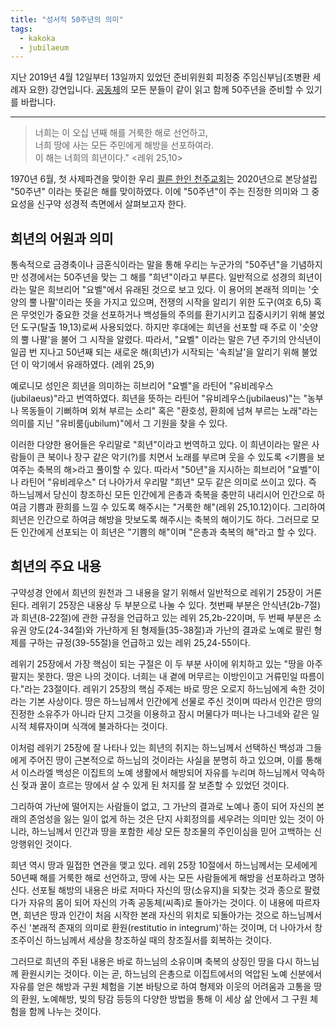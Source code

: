 ```yaml
---
title: "성서적 50주년의 의미"
tags:
  - kakoka
  - jubilaeum
---
```


지난 2019년 4월 12일부터 13일까지 있었던 준비위원회 피정중
주임신부님(조병환 세례자 요한) 강연입니다.
[공동체][kakoka]의
모든 분들이 같이 읽고 함께 50주년을 준비할 수 있기를 바랍니다.

---

>너희는 이 오십 년째 해를 거룩한 해로 선언하고,  
>너희 땅에 사는 모든 주민에게 해방을 선포하여라.  
>이 해는 너희의 희년이다." <레위 25,10>

1970년 6월, 첫 사제파견을 맞이한 우리
[쾰른 한인 천주교회][kakoka]는
2020년으로 본당설립
"50주년" 이라는 뜻깉은 해를 맞이하였다. 이에 "50주년"이 주는 진정한 의미와 그
중요성을 신구약 성경적 측면에서 살펴보고자 한다.

## 희년의 어원과 의미

통속적으로 금경축이나 금혼식이라는 말을 통해 우리는 누군가의 "50주년"을 기념하지만
성경에서는 50주년을 맞는 그 해를 "희년"이라고 부른다.
일반적으로 성경의 희년이라는 말은 희브리어 "요벨"에서 유래된 것으로 보고 있다.
이 용어의 본래적 의미는 '숫양의 뿔 나팔'이라는 뜻을 가지고 있으며, 전쟁의 시작을
알리기 위한 도구(여호 6,5) 혹은 무엇인가 중요한 것을 선포하거나 백성들의 주의를
환기시키고 집중시키기 위해 불었던 도구(탈출 19,13)로써 사용되었다. 하지만 후대에는
희년을 선포할 때 주로 이 '숫양의 뿔 나팔'을 불어 그 시작을 알렸다. 따라서, "요벨"
이라는 말은 7년 주기의 안식년이 일곱 번 지나고 50년째 되는 새로운 해(희년)가
시작되는 '속죄날'을 알리기 위해 불었던 이 악기에서 유래하였다. (레위 25,9)

예로니모 성인은 희년을 의미하는 히브리어 "요벨"을 라틴어 "유비레우스(jubilaeus)"라고
번역하였다. 희년을 뜻하는 라틴어 "유비레우스(jubilaeus)"는 "농부나 목동들이 기뻐하며
외쳐 부르는 소리" 혹은 "환호성, 환희에 넘쳐 부르는 노래"라는 의미를 지닌
"유비룸(jubilum)"에서 그 기원을 찾을 수 있다.

이러한 다양한 용어들은 우리말로 "희년"이라고 번역하고 있다.
이 희년이라는 말은 사람들이 큰 북이나 장구 같은 악기(?)를 치면서 노래를 부르며 웃을 수
있도록 \<기쁨을 보여주는 축복의 해\>라고 풀이할 수 있다. 따라서 "50년"을 지시하는 희브리어
"요벨"이나 라틴어 "유비레우스" 더 나아가서 우리말 "희년" 모두 같은 의미로 쓰이고 있다.
즉 하느님께서 당신이 창조하신 모든 인간에게 은총과 축복을 충만히 내리시어 인간으로
하여금 기쁨과 환희를 느낄 수 있도록 해주시는 "거룩한 해"(레위 25,10.12)이다.
그리하여 희년은 인간으로 하여금 해방을 맛보도록 해주시는 축복의 해이기도 하다.
그러므로 모든 인간에게 선포되는 이 희년은 "기쁨의 해"이며 "은총과 축복의 해"라고
할 수 있다.

## 희년의 주요 내용


구약성경 안에서 희년의 원천과 그 내용을 알기 위해서 일반적으로 레위기 25장이 거론된다. 레위기 25장은
내용상 두 부분으로 나눌 수 있다. 첫번째 부분은 안식년(2b-7절)과 희년(8-22절)에 관한 규정을 언급하고 있는
레위 25,2b-22이며, 두 번째 부분은 소유권 양도(24-34절)와 가난하게 된 형제들(35-38절)과 가난의 결과로
노예로 팔린 형제를 구하는 규정(39-55절)을 언급하고 있는 레위 25,24-55이다.

레위기 25장에서 가장 핵심이 되는 구절은 이 두 부분 사이에 위치하고 있는 "땅을 아주 팔지는 못한다.
땅은 나의 것이다. 너희는 내 곁에 머무르는 이방인이고 거류민일 따름이다."라는 23절이다.
레위기 25장의 핵심 주제는 바로 땅은 오로지 하느님에게 속한 것이라는 기본 사상이다.
땅은 하느님께서 인간에게 선물로 주신 것이며 따라서 인간은 땅의 진정한 소유주가 아니라
단지 그것을 이용하고 잠시 머물다가 떠나는 나그네와 같은 일시적 체류자이며 식객에 불과하다는 것이다.

이처럼 레위기 25장에 잘 나타나 있는 희년의 취지는 하느님께서 선택하신 백성과 그들에게 주어진 땅이
근본적으로 하느님의 것이라는 사실을 분명히 하고 있으며, 이를 통해서 이스라엘 백성은 이집트의
노예 생활에서 해방되어 자유를 누리며 하느님께서 약속하신 젖과 꿀이 흐르는 땅에서 살 수 있게 된
처지를 잘 보존할 수 있었던 것이다.

그리하여 가난에 떨어지는 사람들이 없고, 그 가난의 결과로 노예나 종이 되어 자신의 본래의 존엄성을
잃는 일이 없게 하는 것은 단지 사회정의를 세우려는 의미만 있는 것이 아니라, 하느님께서 인간과
땅을 포함한 세상 모든 창조물의 주인이심을 믿어 고백하는 신앙행위인 것이다.

희년 역시 땅과 밀접한 연관을 맺고 있다. 레위 25장 10절에서 하느님께서는 모세에게 50년째 해를
거룩한 해로 선언하고, 땅에 사는 모든 사람들에게 해방을 선포하라고 명하신다. 선포될 해방의
내용은 바로 저마다 자신의 땅(소유지)을 되찾는 것과 종으로 팔렸다가 자유의 몸이 되어 자신의
가족 공동체(씨족)로 돌아가는 것이다. 이 내용에 따르자면, 희년은 땅과 인간이 처음 시작한 본래
자신의 위치로 되돌아가는 것으로 하느님께서 주신 '본래적 존재의 의미로 환원(restitutio in
integrum)'하는 것이며, 더 나아가서 창조주이신 하느님께서 세상을 창조하실 때의 창조질서를
회복하는 것이다.

그러므로 희년의 주된 내용은 바로 하느님의 소유이며 축복의 상징인 땅을 다시 하느님께 환원시키는
것이다. 이는 곧, 하느님의 은총으로 이집트에서의 억압된 노예 신분에서 자유를 얻은 해방과 구원
체험을 기본 바탕으로 하여 형제와 이웃의 어려움과 고통을 땅의 환원, 노예해방, 빚의 탕감 등등의
다양한 방법을 통해 이 세상 삶 안에서 그 구원 체험을 함께 나누는 것이다.


[kakoka]: http://www.kakoka.de/zbxe/ "쾰른 한인 천주교회"

